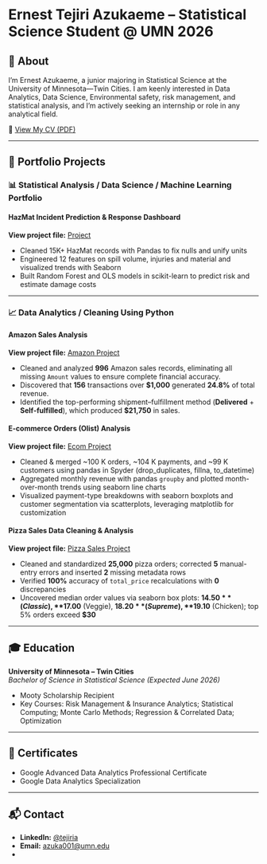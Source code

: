 # Ernest Tejiri Azukaeme – Statistical Science Student @ UMN 2026

## 📄 About  
I’m Ernest Azukaeme, a junior majoring in Statistical Science at the University of Minnesota—Twin Cities. I am keenly interested in Data Analytics, Data Science, Environmental safety, risk management, and statistical analysis, and I’m actively seeking an internship or role in any analytical field.

📄 [View My CV (PDF)](https://drive.google.com/file/d/1yS9oHR19bmviosDYPcw9IfwgT-YUXeZ_/view?usp=sharing)  

---

## 📂 Portfolio Projects

### 📊 Statistical Analysis / Data Science / Machine Learning Portfolio  

#### HazMat Incident Prediction & Response Dashboard  
**View project file:** [Project](https://github.com/ErnestTAzukaeme/ErnestTA/tree/main/Hazard_Analysis)  
- Cleaned 15K+ HazMat records with Pandas to fix nulls and unify units  
- Engineered 12 features on spill volume, injuries and material and visualized trends with Seaborn  
- Built Random Forest and OLS models in scikit-learn to predict risk and estimate damage costs  

---

### 📈 Data Analytics / Cleaning Using Python

#### Amazon Sales Analysis  
**View project file:** [Amazon Project](https://github.com/ErnestTAzukaeme/ErnestTA/tree/91ec21100cb5c8f5121bb304c63a9d05bbdb09d4/Amazon%20Sales)  
- Cleaned and analyzed **996** Amazon sales records, eliminating all missing `Amount` values to ensure complete financial accuracy.  
- Discovered that **156** transactions over **$1,000** generated **24.8%** of total revenue.  
- Identified the top-performing shipment–fulfillment method (**Delivered** + **Self-fulfilled**), which produced **$21,750** in sales.

#### E-commerce Orders (Olist) Analysis  
**View project file:** [Ecom Project](https://github.com/ErnestTAzukaeme/ErnestTA/tree/main/Ecommerce%20Orders%20Project)  
- Cleaned & merged ~100 K orders, ~104 K payments, and ~99 K customers using pandas in Spyder (drop_duplicates, fillna, to_datetime)  
- Aggregated monthly revenue with pandas `groupby` and plotted month-over-month trends using seaborn line charts  
- Visualized payment-type breakdowns with seaborn boxplots and customer segmentation via scatterplots, leveraging matplotlib for customization

#### Pizza Sales Data Cleaning & Analysis  
**View project file:** [Pizza Sales Project](https://github.com/ErnestTAzukaeme/ErnestTA/tree/1f79dcedc6ad7ed30ea1172e69493ade71820ccd/Pizza%20Sales)  
- Cleaned and standardized **25,000** pizza orders; corrected **5** manual-entry errors and inserted **2** missing metadata rows  
- Verified **100%** accuracy of `total_price` recalculations with **0** discrepancies  
- Uncovered median order values via seaborn box plots: **$14.50** (Classic), **$17.00** (Veggie), **$18.20** (Supreme), **$19.10** (Chicken); top 5% orders exceed **$30**

---

## 🎓 Education  
**University of Minnesota – Twin Cities**  
_Bachelor of Science in Statistical Science (Expected June 2026)_  
- Mooty Scholarship Recipient  
- Key Courses: Risk Management & Insurance Analytics; Statistical Computing; Monte Carlo Methods; Regression & Correlated Data; Optimization

---

## 📜 Certificates  
- Google Advanced Data Analytics Professional Certificate  
- Google Data Analytics Specialization  

---

## 📬 Contact  
- **LinkedIn:** [@tejiria](https://www.linkedin.com/in/tejiria)  
- **Email:** azuka001@umn.edu
- 








